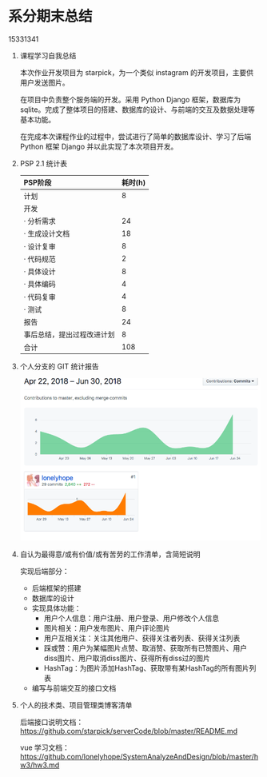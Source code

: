 # 系分期末总结

15331341



1. 课程学习自我总结

   本次作业开发项目为 starpick，为一个类似 instagram 的开发项目，主要供用户发送图片。

   在项目中负责整个服务端的开发。采用 Python Django 框架，数据库为 sqlite。完成了整体项目的搭建、数据库的设计、与前端的交互及数据处理等基本功能。

   在完成本次课程作业的过程中，尝试进行了简单的数据库设计、学习了后端 Python 框架 Django 并以此实现了本次项目开发。

2. PSP 2.1 统计表

   | PSP阶段                    | 耗时(h) |
   | -------------------------- | ------- |
   | 计划                       | 8       |
   | 开发                       |         |
   | · 分析需求                 | 24      |
   | · 生成设计文档             | 18      |
   | · 设计复审                 | 8       |
   | · 代码规范                 | 2       |
   | · 具体设计                 | 8       |
   | · 具体编码                 | 4       |
   | · 代码复审                 | 4       |
   | · 测试                     | 8       |
   | 报告                       | 24      |
   | 事后总结，提出过程改进计划 | 8       |
   | 合计                       | 108     |

3. 个人分支的 GIT 统计报告

   ![0](pic/0.png)

4. 自认为最得意/或有价值/或有苦劳的工作清单，含简短说明

   实现后端部分：

   - 后端框架的搭建
   - 数据库的设计
   - 实现具体功能：
     - 用户个人信息：用户注册、用户登录、用户修改个人信息
     - 图片相关：用户发布图片、用户评论图片
     - 用户互相关注：关注其他用户、获得关注者列表、获得关注列表
     - 踩或赞：用户为某幅图片点赞、取消赞、获取所有已赞图片、用户diss图片、用户取消diss图片、获得所有diss过的图片
     - HashTag：为图片添加HashTag、获取带有某HashTag的所有图片列表
   - 编写与前端交互的接口文档

5. 个人的技术类、项目管理类博客清单

   后端接口说明文档：https://github.com/starpick/serverCode/blob/master/README.md

   vue 学习文档：https://github.com/lonelyhope/SystemAnalyzeAndDesign/blob/master/hw3/hw3.md